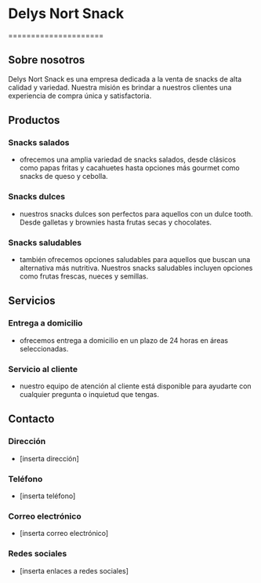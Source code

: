 # Delys Nort Snack
=====================

## Sobre nosotros

Delys Nort Snack es una empresa dedicada a la venta de snacks de alta calidad y variedad. Nuestra misión es brindar a nuestros clientes una experiencia de compra única y satisfactoria.

## Productos

### Snacks salados

* ofrecemos una amplia variedad de snacks salados, desde clásicos como papas fritas y cacahuetes hasta opciones más gourmet como snacks de queso y cebolla.

### Snacks dulces

* nuestros snacks dulces son perfectos para aquellos con un dulce tooth. Desde galletas y brownies hasta frutas secas y chocolates.

### Snacks saludables

* también ofrecemos opciones saludables para aquellos que buscan una alternativa más nutritiva. Nuestros snacks saludables incluyen opciones como frutas frescas, nueces y semillas.

## Servicios

### Entrega a domicilio

* ofrecemos entrega a domicilio en un plazo de 24 horas en áreas seleccionadas.

### Servicio al cliente

* nuestro equipo de atención al cliente está disponible para ayudarte con cualquier pregunta o inquietud que tengas.

## Contacto

### Dirección

* [inserta dirección]

### Teléfono

* [inserta teléfono]

### Correo electrónico

* [inserta correo electrónico]

### Redes sociales

* [inserta enlaces a redes sociales]

